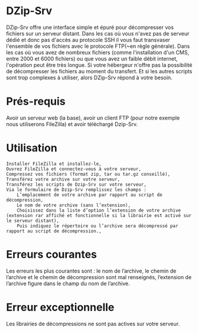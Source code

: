 # DZip-Srv
DZip-Srv offre une interface simple et épuré pour décompresser vos fichiers sur un serveur distant. Dans les cas où vous n'avez pas de serveur dédié et donc pas d'accès au protocole SSH il vous faut transvaser l'ensemble de vos fichiers avec le protocole FTP(~en règle générale).
Dans les cas où vous avez de nombreux fichiers (comme l'installation d'un CMS, entre 2000 et 6000 fichiers) ou que vous avez un faible débit internet, l'opération peut être très longue. Si votre hébergeur n'offre pas la possibilité de décompresser les fichiers au moment du transfert. Et si les autres scripts sont trop complexes à utiliser, alors DZip-Srv répond à votre besoin.
# Prés-requis
Avoir un serveur web (la base), avoir un client FTP (pour notre exemple nous utiliserons FileZilla) et avoir téléchargé Dzip-Srv.

# Utilisation
    Installer FileZilla et installez-le,
    Ouvrez FileZilla et connectez-vous à votre serveur,
    Compressez vos fichiers (format zip, tar ou tar.gz conseillé),
    Transférez votre archive sur votre serveur,
    Transférez les scripts de Dzip-Srv sur votre serveur,
    Via le formulaire de Dzip-Srv remplissez les champs :
        L’emplacement de votre archive par rapport au script de décompression,
        Le nom de votre archive (sans l’extension),
        Choisissez dans la liste d’option l’extension de votre archive (extension rar affiché et fonctionnelle si la librairie est activé sur le serveur distant),
        Puis indiquez le répertoire ou l’archive sera décompressé par rapport au script de décompression.,

# Erreurs courantes
Les erreurs les plus courantes sont :
le nom de l’archive, le chemin de l’archive et le chemin de décompression sont mal renseignés, l’extension de l’archive figure dans le champ du nom de l’archive.

# Erreur exceptionnelle
Les librairies de décompressions ne sont pas actives sur votre serveur.
